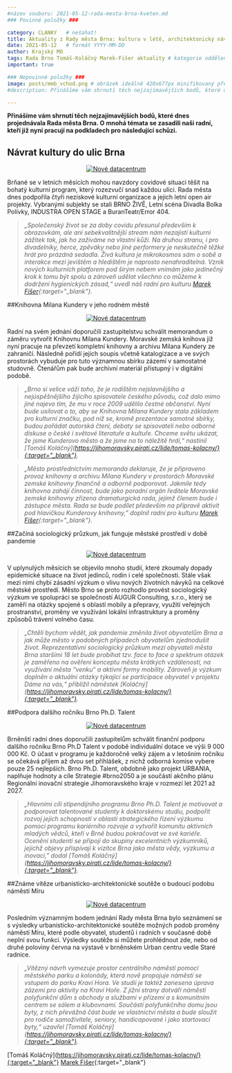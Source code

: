 ```yaml
---
#název souboru: 2021-05-12-rada-mesta-brna-kveten.md
### Povinné položky ###

category: CLANKY   # nešahat!
title: Aktuality z Rady města Brna: kultura v létě, architektonický návrh podoby náměstí Míru, ale i studie městského prostředí v době pandemie
date: 2021-05-12   # formát YYYY-MM-DD
author: Krajský MO
tags: Rada Brno Tomáš-Koláčný Marek-Fišer aktuality # kategorie odděleny mezerami, např. volby zemědělství životní-prostředí piráti (viz https://jihomoravsky.pirati.cz/tags/)
important: true

### Nepovinné položky ###
image: posts/mmb_vchod.png # obrázek ideálně 420x677px minifikovaný přes https://tinypng.com/
#description: Přinášíme vám shrnutí těch nejzajímavějších bodů, které dnes projednávala Rada města Brna. O mnohá témata se zasadili naši radní, kteří již nyní pracují na podkladech pro následující schůzi. 

---
```

**Přinášíme vám shrnutí těch nejzajímavějších bodů, které dnes projednávala Rada města Brna. O mnohá témata se zasadili naši radní, kteří již nyní pracují na podkladech pro následující schůzi.** 

## Návrat kultury do ulic Brna 
<div style="text-align:center"><a href="https://a.pirati.cz/jihomoravsky/img/posts/foto1.png" target="_blank">
<img src="https://a.pirati.cz/jihomoravsky/img/posts/foto1.png" alt="Nové datacentrum">
</a></div>

Brňané se v letních měsících mohou navzdory covidové situaci těšit na bohatý kulturní program, který rozezvučí snad každou ulici. Rada města dnes podpořila čtyři neziskové kulturní organizace a jejich letní open air projekty. Vybranými subjekty se stali BRNO ŽIVĚ, Letní scéna Divadla Bolka Polívky, INDUSTRA OPEN STAGE a BuranTeatr/Error 404. 

> *„Společenský život se za doby covidu přesunul především k obrazovkám, ale ani sebekvalitnější stream nám nezajistí kulturní zážitek tak, jak ho zažíváme na vlastní kůži. Na druhou stranu, i pro divadelníky, herce, zpěváky nebo jiné performery je neskutečně těžké hrát pro prázdná sedadla. Živá kultura je mikrokosmos sám o sobě a interakce mezi jevištěm a hledištěm je naprosto nenahraditelná. Vznik nových kulturních platforem pod širým nebem vnímám jako jedinečný krok k tomu být spolu a zároveň udělat všechno co můžeme k dodržení hygienických zásad,“ uvedl náš radní pro kulturu [Marek Fišer](https://jihomoravsky.pirati.cz/lide/marek-fiser/){:target="_blank"}.*
>

##Knihovna Milana Kundery v jeho rodném městě
<div style="text-align:center"><a href="https://a.pirati.cz/jihomoravsky/img/posts/foto2.png" target="_blank">
<img src="https://a.pirati.cz/jihomoravsky/img/posts/foto2.png" alt="Nové datacentrum">
</a></div>

Radní na svém jednání doporučili zastupitelstvu schválit memorandum o záměru vytvořit Knihovnu Milana Kundery. Moravské zemská knihova již nyní pracuje na převzetí kompletní knihovny a archivu Milana Kundery ze zahraničí. Následně pořídí jejich soupis včetně katalogizace a ve svých prostorách vybuduje pro tuto významnou sbírku zázemí v samostatné studovně. Čtenářům pak bude archivní materiál přístupný i v digitální podobě. 

> *„Brno si velice váží toho, že je rodištěm nejslavnějšího a nejúspěšnějšího žijícího spisovatele českého původu, což dalo mimo jiné najevo tím, že mu v roce 2009 udělilo čestné občanství. Nyní bude usilovat o to, aby se Knihovna Milana Kundery stala základem pro kulturní značku, pod níž se, kromě prezentace samotné sbírky, budou pořádat autorská čtení, debaty se spisovateli nebo odborné diskuse o české i světové literatuře a kultuře. Chceme světu ukázat, že jsme Kunderovo město a že jsme na to náležitě hrdí,“ nastínil [Tomáš Koláčný](https://jihomoravsky.pirati.cz/lide/tomas-kolacny/}{:target="_blank"}.*
>

> *„Město prostřednictvím memoranda deklaruje, že je připraveno provoz knihovny a archivu Milana Kundery v prostorách Moravské zemské knihovny finančně a odborně podporovat. Jakmile tedy knihovna zahájí činnost, bude jako poradní orgán ředitele Moravské zemské knihovny zřízena dramaturgická rada, jejímž členem bude i zástupce města. Rada se bude podílet především na přípravě aktivit pod hlavičkou Kunderovy knihovny,” doplnil radní pro kulturu [Marek Fišer](https://jihomoravsky.pirati.cz/lide/marek-fiser/){:target="_blank"}.*
>

##Začíná sociologický průzkum, jak funguje městské prostředí  v době pandemie
<div style="text-align:center"><a href="https://a.pirati.cz/jihomoravsky/img/posts/foto3.png" target="_blank">
<img src="https://a.pirati.cz/jihomoravsky/img/posts/foto3.png" alt="Nové datacentrum">
</a></div>

V uplynulých měsících se objevilo mnoho studií, které zkoumaly dopady epidemické situace na život jedinců, rodin i celé společnosti. Stále však mezi nimi chybí zásadní výzkum o vlivu nových životních návyků na celkové městské prostředí. Město Brno se proto rozhodlo provést sociologický výzkum ve spolupráci se společností AUGUR Consulting, s.r.o., který se zaměří na otázky spojené s oblastí mobily a přepravy, využití veřejných prostranství, proměny ve využívání lokální infrastruktury a proměny způsobů trávení volného času. 

> *„Chtěli bychom vědět, jak pandemie změnila život obyvatelům Brna a jak může město v podobných případech obyvatelům zjednodušit život. Reprezentativní sociologický průzkum mezi obyvateli města Brna staršími 18 let bude probíhat tzv. face to face a spektrum otázek je zaměřeno na ověření konceptu města krátkých vzdáleností, na využívání města “venku“ a aktivní formy mobility. Zároveň je výzkum doplněn o aktuální otázky týkající se participace obyvatel v projektu Dáme na vás,“ přiblížil náměstek [Koláčný](https://jihomoravsky.pirati.cz/lide/tomas-kolacny/}{:target="_blank"}.*
>

##Podpora dalšího ročníku Brno Ph.D. Talent 
<div style="text-align:center"><a href="https://a.pirati.cz/jihomoravsky/img/posts/foto4.png" target="_blank">
<img src="https://a.pirati.cz/jihomoravsky/img/posts/foto4.png" alt="Nové datacentrum">
</a></div>

Brněnští radní dnes doporučili zastupitelům schválit finanční podporu dalšího ročníku Brno Ph.D Talent v podobě individuální dotace ve výši 9 000 000 Kč. O účast v programu je každoročně velký zájem a v letošním ročníku se očekává příjem až dvou set přihlášek, z nichž odborná komise vybere pouze 25 nejlepších. Brno Ph.D. Talent, obdobně jako  projekt URBANIA, naplňuje hodnoty a cíle Strategie #brno2050 a je součástí akčního plánu Regionální inovační strategie Jihomoravského kraje v rozmezí let 2021 až 2027. 

> *„Hlavními cíli stipendijního programu Brno Ph.D. Talent je motivovat a podporovat talentované studenty k doktorskému studiu, podpořit rozvoj jejich schopností v oblasti strategického řízení výzkumu pomocí programu kariérního rozvoje a vytvořit komunitu aktivních mladých vědců, kteří v Brně budou pokračovat ve své kariéře. Ocenění studenti se připojí do skupiny excelentních výzkumníků, jejichž objevy přispívají k vizitce Brna jako města vědy, výzkumu a inovací,” dodal [Tomáš Koláčný](https://jihomoravsky.pirati.cz/lide/tomas-kolacny/}{:target="_blank"}.*
>

##Známe vítěze urbanisticko-architektonické soutěže o budoucí podobu náměstí Míru 
<div style="text-align:center"><a href="https://a.pirati.cz/jihomoravsky/img/posts/foto5.png" target="_blank">
<img src="https://a.pirati.cz/jihomoravsky/img/posts/foto5.png" alt="Nové datacentrum">
</a></div>

Posledním významným bodem jednání Rady města Brna bylo seznámení se s výsledky urbanisticko-architektonické soutěže možných podob proměny náměstí Míru, které podle obyvatel, studentů i radních v současné době neplní svou funkci. Výsledky soutěže si můžete prohlédnout zde, nebo od druhé poloviny června na výstavě v brněnském Urban centru vedle Staré radnice.

> *„Vítězný návrh vymezuje prostor centrálního náměstí pomocí městského parku a kolonády, která nově propojuje náměstí se vstupem do parku Kraví Hora. Ve studii je taktéž zanesena úprava zázemí pro aktivity na Kraví Hoře. Z jižní strany dotváří náměstí polyfunkční dům s obchody a službami v přízemí a s komunitním centrem se sálem a klubovnami. Součástí polyfunkčního domu jsou byty, z nich převážná část bude ve vlastnictví města a bude sloužit pro rodiče samoživitele, seniory, handicapované i jako startovací byty,“ uzavřel [Tomáš Koláčný](https://jihomoravsky.pirati.cz/lide/tomas-kolacny/}{:target="_blank"}.*
>

[Tomáš Koláčný](https://jihomoravsky.pirati.cz/lide/tomas-kolacny/}{:target="_blank"}
[Marek Fišer](https://jihomoravsky.pirati.cz/lide/marek-fiser/){:target="_blank"}
